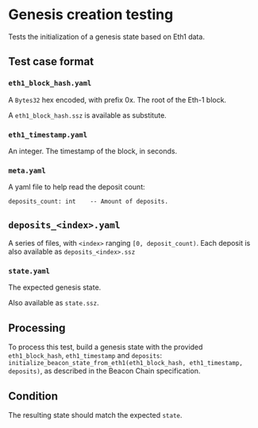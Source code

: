 # Genesis creation testing

Tests the initialization of a genesis state based on Eth1 data.

## Test case format

### `eth1_block_hash.yaml`

A `Bytes32` hex encoded, with prefix 0x. The root of the Eth-1 block.

A `eth1_block_hash.ssz` is available as substitute.

### `eth1_timestamp.yaml`

An integer. The timestamp of the block, in seconds.

### `meta.yaml`

A yaml file to help read the deposit count:

```
deposits_count: int    -- Amount of deposits.
```

## `deposits_<index>.yaml`

A series of files, with `<index>` ranging `[0, deposit_count)`.
Each deposit is also available as `deposits_<index>.ssz`

###  `state.yaml`

The expected genesis state.

Also available as `state.ssz`.

## Processing

To process this test, build a genesis state with the provided `eth1_block_hash`, `eth1_timestamp` and `deposits`:
`initialize_beacon_state_from_eth1(eth1_block_hash, eth1_timestamp, deposits)`,
 as described in the Beacon Chain specification.

## Condition

The resulting state should match the expected `state`.
